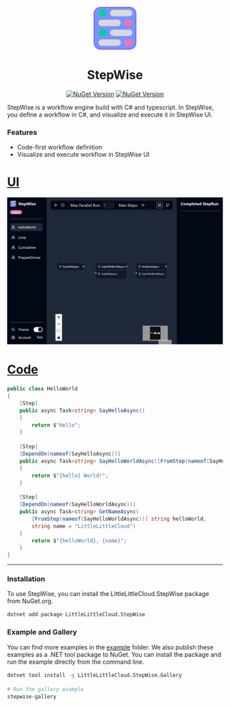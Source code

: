 <a name="readme-top"></a>


<div align="center">

<img src="../asset/stepwise-logo.svg" alt="StepWise Logo" width="100">

# StepWise

[![NuGet Version](https://img.shields.io/nuget/v/LittleLittleCloud.StepWIse?label=stepwise&labelColor=grey&color=green)](https://www.nuget.org/packages/LittleLittleCloud.StepWise)
[![NuGet Version](https://img.shields.io/nuget/vpre/LittleLittleCloud.StepWIse.Gallery?label=stepwise-gallery&labelColor=grey&color=green)](https://www.nuget.org/packages/LittleLittleCloud.StepWise.Gallery)

</div>

StepWise is a workflow engine build with C# and typescript. In StepWise, you define a workflow in C#, and visualize and execute it in StepWise UI.

### Features
- Code-first workflow definition
- Visualize and execute workflow in StepWise UI


# [UI](#tab/ui)
![StepWise UI](./image/index_hello_world_screenshot.png)
# [Code](#tab/code)
```csharp
public class HelloWorld
{
    [Step]
    public async Task<string> SayHelloAsync()
    {
        return $"Hello";
    }

    [Step]
    [DependOn(nameof(SayHelloAsync))]
    public async Task<string> SayHelloWorldAsync([FromStep(nameof(SayHelloAsync))] string hello)
    {
        return $"{hello} World!";
    }

    [Step]
    [DependOn(nameof(SayHelloWorldAsync))]
    public async Task<string> GetNameAsync(
        [FromStep(nameof(SayHelloWorldAsync))] string helloWorld,
        string name = "LittleLittleCloud")
    {
        return $"{helloWorld}, {name}";
    }
}
```
---

### Installation
To use StepWise, you can install the LittleLittleCloud.StepWise package from NuGet.org.

```bash
dotnet add package LittleLittleCloud.StepWise
```

### Example and Gallery
You can find more examples in the [example](https://github.com/LittleLittleCloud/StepWise/tree/main/example) folder. We also publish these examples as a .NET tool package to NuGet. You can install the package and run the example directly from the command line.

```bash
dotnet tool install -g LittleLittleCloud.StepWise.Gallery

# Run the gallery example
stepwise-gallery
```

